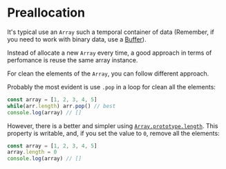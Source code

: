 # Preallocation

It's typical use an `Array` such a temporal container of data (Remember, if you need to work with binary data, use a [Buffer](https://www.npmjs.com/package/buffer)).

Instead of allocate a new `Array` every time, a good approach in terms of perfomance is reuse the same array instance.

For clean the elements of the `Array`, you can follow different approach. 

Probably the most evident is use `.pop` in a loop for clean all the elements:

```js
const array = [1, 2, 3, 4, 5]
while(arr.length) arr.pop() // best
console.log(array) // []
```

However, there is a better and simpler using [`Array.prototype.length`](https://developer.mozilla.org/en-US/docs/Web/JavaScript/Reference/Global_Objects/Array/length). This property is writable, and, if you set the value to `0`, remove all the elements:

```js
const array = [1, 2, 3, 4, 5]
array.length = 0
console.log(array) // []
```
